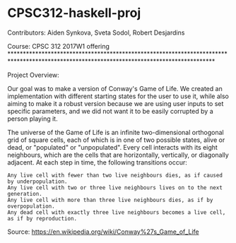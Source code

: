 # CPSC312-haskell-proj
Contributors: Aiden Synkova, Sveta Sodol, Robert Desjardins
</p>Course: CPSC 312 2017W1 offering
******************************************************************************************************************************************
</p> Project Overview:
</p>Our goal was to make a version of Conway's Game of Life. We created an implementation with different starting states for the user to use it, while also aiming to make it a robust version because we are using user inputs to set specific parameters, and we did not want it to be easily corrupted by a person playing it.

</p>The universe of the Game of Life is an infinite two-dimensional orthogonal grid of square cells, each of which is in one of two possible states, alive or dead, or "populated" or "unpopulated". Every cell interacts with its eight neighbours, which are the cells that are horizontally, vertically, or diagonally adjacent. At each step in time, the following transitions occur:

    Any live cell with fewer than two live neighbours dies, as if caused by underpopulation.
    Any live cell with two or three live neighbours lives on to the next generation.
    Any live cell with more than three live neighbours dies, as if by overpopulation.
    Any dead cell with exactly three live neighbours becomes a live cell, as if by reproduction.

Source: https://en.wikipedia.org/wiki/Conway%27s_Game_of_Life 
